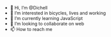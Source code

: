 - 👋 Hi, I’m @Dichell
- 👀 I’m interested in bicycles, lives and working
- 🌱 I’m currently learning JavaScript
- 💞️ I’m looking to collaborate on web
- 📫 How to reach me 

<!---
Dichell/Dichell is a ✨ special ✨ repository because its `README.md` (this file) appears on your GitHub profile.
You can click the Preview link to take a look at your changes.
--->
